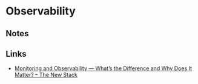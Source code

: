 # Observability

## Notes

## Links

- [Monitoring and Observability — What’s the Difference and Why Does It Matter? – The New Stack](https://thenewstack.io/monitoring-and-observability-whats-the-difference-and-why-does-it-matter/)
